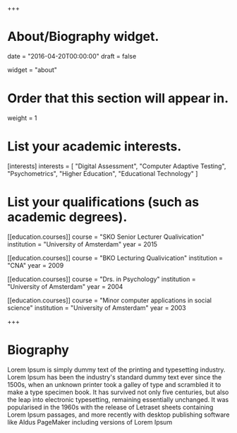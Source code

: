 +++
# About/Biography widget.

date = "2016-04-20T00:00:00"
draft = false

widget = "about"

# Order that this section will appear in.
weight = 1

# List your academic interests.
[interests]
  interests = [
    "Digital Assessment",
    "Computer Adaptive Testing",
    "Psychometrics",
    "Higher Education",
    "Educational Technology"
  ]

# List your qualifications (such as academic degrees).
[[education.courses]]
  course = "SKO Senior Lecturer Qualivication"
  institution = "University of Amsterdam"
  year = 2015
  
[[education.courses]]
  course = "BKO Lecturing Qualivication"
  institution = "CNA"
  year = 2009

[[education.courses]]
  course = "Drs. in Psychology"
  institution = "University of Amsterdam"
  year = 2004

[[education.courses]]
  course = "Minor computer applications in social science"
  institution = "University of Amsterdam"
  year = 2003
 
+++

# Biography

Lorem Ipsum is simply dummy text of the printing and typesetting industry. Lorem Ipsum has been the industry's standard dummy text ever since the 1500s, when an unknown printer took a galley of type and scrambled it to make a type specimen book. It has survived not only five centuries, but also the leap into electronic typesetting, remaining essentially unchanged. It was popularised in the 1960s with the release of Letraset sheets containing Lorem Ipsum passages, and more recently with desktop publishing software like Aldus PageMaker including versions of Lorem Ipsum
